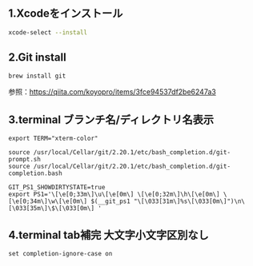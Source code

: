 ## 1.Xcodeをインストール
```bash
xcode-select --install
```

## 2.Git install
```bash
brew install git
```
参照：https://qiita.com/koyopro/items/3fce94537df2be6247a3

## 3.terminal ブランチ名/ディレクトリ名表示
```.bash_profile
export TERM="xterm-color"

source /usr/local/Cellar/git/2.20.1/etc/bash_completion.d/git-prompt.sh
source /usr/local/Cellar/git/2.20.1/etc/bash_completion.d/git-completion.bash

GIT_PS1_SHOWDIRTYSTATE=true
export PS1='\[\e[0;33m\]\u\[\e[0m\] \[\e[0;32m\]\h\[\e[0m\] \[\e[0;34m\]\w\[\e[0m\] $(__git_ps1 "\[\033[31m\]%s\[\033[0m\]")\n\[\033[35m\]\$\[\033[0m\] '
```
## 4.terminal tab補完 大文字小文字区別なし
```.inputrc
set completion-ignore-case on
```
